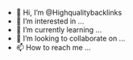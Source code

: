 - 👋 Hi, I’m @Highqualitybacklinks
- 👀 I’m interested in ...
- 🌱 I’m currently learning ...
- 💞️ I’m looking to collaborate on ...
- 📫 How to reach me ...

<!---
Highqualitybacklinks/Highqualitybacklinks is a ✨ special ✨ repository because its `README.md` (this file) appears on your GitHub profile.
You can click the Preview link to take a look at your changes.
--->
